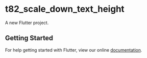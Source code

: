 # t82_scale_down_text_height

A new Flutter project.

## Getting Started

For help getting started with Flutter, view our online
[documentation](https://flutter.io/).
